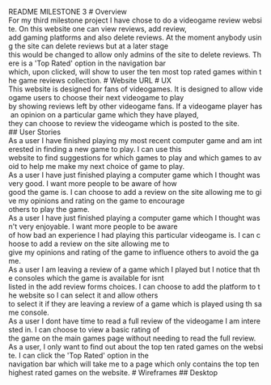 README MILESTONE 3
# Overview
For my third milestone project I have chose to do a videogame review website. On this website one can view reviews, add review,
add gaming platforms and also delete reviews. At the moment anybody using the site can delete reviews but at a later stage 
this would be changed to allow only admins of the site to delete reviews. There is a 'Top Rated' option in the navigation bar
which, upon clicked, will show to user the ten most top rated games within the game reviews collection.
# Website URL
# UX
This website is designed for fans of videogames. It is designed to allow videogame users to choose their next videogame to play
by showing reviews left by other videogame fans. If a videogame player has an opinion on a particular game which they have played,
they can choose to review the videogame which is posted to the site. 
## User Stories
As a user I have finished playing my most recent computer game and am interested in finding a new game to play. I can use this
website to find suggestions for which games to play and which games to avoid to help me make my next choice of game to play.
As a user I have just finished playing a computer game which I thought was very good. I want more people to be aware of how
good the game is. I can choose to add a review on the site allowing me to give my opinions and rating on the game to encourage
others to play the game.
As a user I have just finished playing a computer game which I thought wasn't very enjoyable. I want more people to be aware
of how bad an experience I had playing this particular videogame is. I can choose to add a review on the site allowing me to
give my opinions and rating of the game to influence others to avoid the game.
As a user I am leaving a review of a game which I played but I notice that the consoles which the game is available for isnt
listed in the add review forms choices. I can choose to add the platform to the website so I can select it and allow others
to select it if they are leaving a review of a game which is played using th same console.
As a user I dont have time to read a full review of the videogame I am interested in. I can choose to view a basic rating of
the game on the main games page without needing to read the full review.
As a user, I only want to find out about the top ten rated games on the website. I can click the 'Top Rated' option in the
navigation bar which will take me to a page which only contains the top ten highest rated games on the website.
# Wireframes
## Desktop